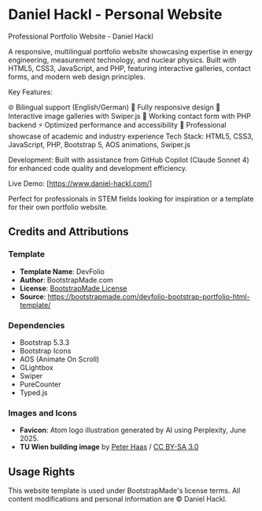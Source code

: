 # Daniel Hackl - Personal Website

Professional Portfolio Website - Daniel Hackl

A responsive, multilingual portfolio website showcasing expertise in energy engineering, measurement technology, and nuclear physics. Built with HTML5, CSS3, JavaScript, and PHP, featuring interactive galleries, contact forms, and modern web design principles.

Key Features:

🌐 Bilingual support (English/German)
📱 Fully responsive design
🎨 Interactive image galleries with Swiper.js
📧 Working contact form with PHP backend
⚡ Optimized performance and accessibility
🎯 Professional showcase of academic and industry experience
Tech Stack: HTML5, CSS3, JavaScript, PHP, Bootstrap 5, AOS animations, Swiper.js

Development: Built with assistance from GitHub Copilot (Claude Sonnet 4) for enhanced code quality and development efficiency.

Live Demo: [https://www.daniel-hackl.com/]

Perfect for professionals in STEM fields looking for inspiration or a template for their own portfolio website.

## Credits and Attributions

### Template
- **Template Name**: DevFolio
- **Author**: BootstrapMade.com
- **License**: [BootstrapMade License](https://bootstrapmade.com/license/)
- **Source**: https://bootstrapmade.com/devfolio-bootstrap-portfolio-html-template/

### Dependencies
- Bootstrap 5.3.3
- Bootstrap Icons
- AOS (Animate On Scroll)
- GLightbox
- Swiper
- PureCounter
- Typed.js

### Images and Icons

- **Favicon**: Atom logo illustration generated by AI using Perplexity, June 2025.
- **TU Wien building image** by [Peter Haas](https://commons.wikimedia.org/wiki/File:Technische_Universit%C3%A4t_Wien_mainbuilding_mainentrance_northview.jpg) / [CC BY-SA 3.0](https://creativecommons.org/licenses/by-sa/3.0)

## Usage Rights
This website template is used under BootstrapMade's license terms. All content modifications and personal information are © Daniel Hackl.
